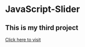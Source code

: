 # JavaScript-Slider
## This is my third project
[Click here to visit](https://ljubo6.github.io/JavaScript-Slider/)

